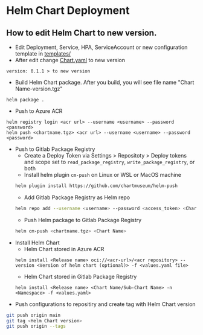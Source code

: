 # Helm Chart Deployment

## How to edit Helm Chart to new version.
- Edit Deployment, Service, HPA, ServiceAccount or new configuration template in [templates/](templates/)
- After edit change [Chart.yaml](./Chart.yaml#L18) to new version
```
version: 0.1.1 > to new version
```
- Build Helm Chart package. After you build, you will see file name "Chart Name-version.tgz"
```
helm package .
```
- Push to Azure ACR
```
helm registry login <acr url> --username <username> --password <password>
helm push <chartname.tgz> <acr url> --username <username> --password <password>
```
- Push to Gitlab Package Registry
    - Create a Deploy Token via Settings > Repositoty > Deploy tokens and scope set to ```read_package_registry```, ```write_package_registry```, or both 
    - Install helm plugin ```cm-push``` on Linux or WSL or MacOS machine
    ```sh
    helm plugin install https://github.com/chartmuseum/helm-push
    ```
    - Add Gitlab Package Registry as Helm repo
    ```sh
    helm repo add --username <username> --password <access_token> <Chart Name> https://gitlab.com/api/v4/projects/<project_id>/packages/helm/stable
    ```
    - Push Helm package to Gitlab Package Registry 
    ```sh
    helm cm-push <chartname.tgz> <Chart Name>
- Install Helm Chart
    - Helm Chart stored in Azure ACR
    ```
    helm install <Release name> oci://<acr-url>/<acr repository> --version <Version of helm chart (optional)> -f <values.yaml file>
    ```
    - Helm Chart stored in Gitlab Package Registry
    ```
    helm install <Release name> <Chart Name/Sub-Chart Name> -n <Namespace> -f <values.yaml>
    ```
- Push configurations to repositiry and create tag with Helm Chart version
```sh
git push origin main
git tag <Helm Chart version>
git push origin --tags
```